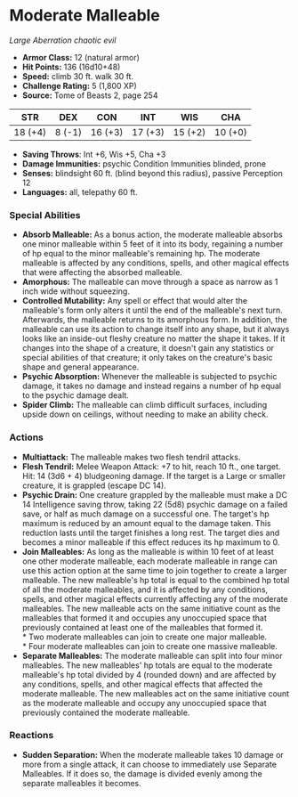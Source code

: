 # Moderate Malleable

*Large* *Aberration* *chaotic evil*

- **Armor Class:** 12 (natural armor)
- **Hit Points:** 136 (16d10+48)
- **Speed:** climb 30 ft. walk 30 ft.
- **Challenge Rating:** 5 (1,800 XP)
- **Source:** Tome of Beasts 2, page 254

| STR | DEX | CON | INT | WIS | CHA |
| --- | --- | --- | --- | --- | --- |
| 18 (+4) | 8 (-1) | 16 (+3) | 17 (+3) | 15 (+2) | 10 (+0) |

- **Saving Throws**: Int +6, Wis +5, Cha +3
- **Damage Immunities:** psychic Condition Immunities blinded, prone
- **Senses:** blindsight 60 ft. (blind beyond this radius), passive Perception 12
- **Languages:** all, telepathy 60 ft.

### Special Abilities

- **Absorb Malleable:** As a bonus action, the moderate malleable absorbs one minor malleable within 5 feet of it into its body, regaining a number of hp equal to the minor malleable's remaining hp. The moderate malleable is affected by any conditions, spells, and other magical effects that were affecting the absorbed malleable.
- **Amorphous:** The malleable can move through a space as narrow as 1 inch wide without squeezing.
- **Controlled Mutability:** Any spell or effect that would alter the malleable's form only alters it until the end of the malleable's next turn. Afterwards, the malleable returns to its amorphous form. In addition, the malleable can use its action to change itself into any shape, but it always looks like an inside-out fleshy creature no matter the shape it takes. If it changes into the shape of a creature, it doesn't gain any statistics or special abilities of that creature; it only takes on the creature's basic shape and general appearance.
- **Psychic Absorption:** Whenever the malleable is subjected to psychic damage, it takes no damage and instead regains a number of hp equal to the psychic damage dealt.
- **Spider Climb:** The malleable can climb difficult surfaces, including upside down on ceilings, without needing to make an ability check.

### Actions

- **Multiattack:** The malleable makes two flesh tendril attacks.
- **Flesh Tendril:** Melee Weapon Attack: +7 to hit, reach 10 ft., one target. Hit: 14 (3d6 + 4) bludgeoning damage. If the target is a Large or smaller creature, it is grappled (escape DC 14).
- **Psychic Drain:** One creature grappled by the malleable must make a DC 14 Intelligence saving throw, taking 22 (5d8) psychic damage on a failed save, or half as much damage on a successful one. The target's hp maximum is reduced by an amount equal to the damage taken. This reduction lasts until the target finishes a long rest. The target dies and becomes a minor malleable if this effect reduces its hp maximum to 0.
- **Join Malleables:** As long as the malleable is within 10 feet of at least one other moderate malleable, each moderate malleable in range can use this action option at the same time to join together to create a larger malleable. The new malleable's hp total is equal to the combined hp total of all the moderate malleables, and it is affected by any conditions, spells, and other magical effects currently affecting any of the moderate malleables. The new malleable acts on the same initiative count as the malleables that formed it and occupies any unoccupied space that previously contained at least one of the malleables that formed it. <br>* Two moderate malleables can join to create one major malleable. <br>* Four moderate malleables can join to create one massive malleable.
- **Separate Malleables:** The moderate malleable can split into four minor malleables. The new malleables' hp totals are equal to the moderate malleable's hp total divided by 4 (rounded down) and are affected by any conditions, spells, and other magical effects that affected the moderate malleable. The new malleables act on the same initiative count as the moderate malleable and occupy any unoccupied space that previously contained the moderate malleable.

### Reactions

- **Sudden Separation:** When the moderate malleable takes 10 damage or more from a single attack, it can choose to immediately use Separate Malleables. If it does so, the damage is divided evenly among the separate malleables it becomes.


